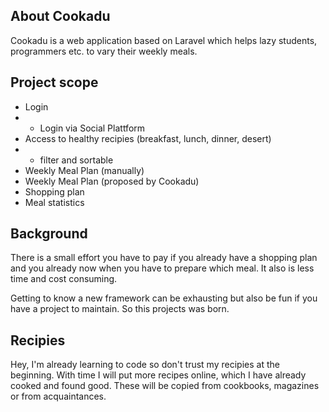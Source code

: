 
## About Cookadu

Cookadu is a web application based on Laravel which helps lazy students, programmers etc. to vary their weekly meals.

## Project scope

- Login
- - Login via Social Plattform
- Access to healthy recipies (breakfast, lunch, dinner, desert)
- - filter and sortable
- Weekly Meal Plan (manually)
- Weekly Meal Plan (proposed by Cookadu)
- Shopping plan
- Meal statistics

## Background

There is a small effort you have to pay if you already have a shopping plan and you already now when  you have to prepare which meal. It also is less time and cost consuming.

Getting to know a new framework can be exhausting but also be fun if you have a project to maintain. So this projects was born.

## Recipies

Hey, I'm already learning to code so don't trust my recipies at the beginning.
With time I will put more recipes online, which I have already cooked and found good. These will be copied from cookbooks, magazines or from acquaintances.
